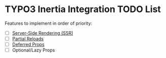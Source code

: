 # TYPO3 Inertia Integration TODO List

Features to implement in order of priority:

- [ ] [Server-Side Rendering (SSR)](https://inertiajs.com/server-side-rendering)
- [ ] [Partial Reloads](https://inertiajs.com/partial-reloads)
- [ ] [Deferred Props](https://inertiajs.com/deferred-props)
- [ ] Optional/Lazy Props
